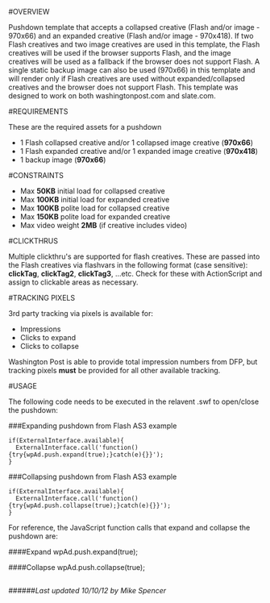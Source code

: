#OVERVIEW

Pushdown template that accepts a collapsed creative (Flash and/or image - 970x66) and an expanded creative (Flash and/or image - 970x418). If two Flash creatives and two image creatives are used in this template, the Flash creatives will be used if the browser supports Flash, and the image creatives will be used as a fallback if the browser does not support Flash. A single static backup image can also be used (970x66) in this template and will render only if Flash creatives are used without expanded/collapsed creatives and the browser does not support Flash. This template was designed to work on both washingtonpost.com and slate.com.

#REQUIREMENTS

These are the required assets for a pushdown

- 1 Flash collapsed creative and/or 1 collapsed image creative (__970x66__)
- 1 Flash expanded creative and/or 1 expanded image creative (__970x418__)
- 1 backup image (__970x66__)

#CONSTRAINTS

- Max __50KB__ initial load for collapsed creative
- Max __100KB__ initial load for expanded creative
- Max __100KB__ polite load for collapsed creative
- Max __150KB__ polite load for expanded creative
- Max video weight __2MB__ (if creative includes video)

#CLICKTHRUS

Multiple clickthru's are supported for flash creatives. These are passed into the Flash creatives via flashvars in the following format (case sensitive): __clickTag__, __clickTag2__, __clickTag3__, ...etc. Check for these with ActionScript and assign to clickable areas as necessary.

#TRACKING PIXELS

3rd party tracking via pixels is available for:

- Impressions
- Clicks to expand
- Clicks to collapse

Washington Post is able to provide total impression numbers from DFP, but tracking pixels __must__ be provided for all other available tracking.

#USAGE

The following code needs to be executed in the relavent .swf to open/close the pushdown:

###Expanding pushdown from Flash AS3 example

    if(ExternalInterface.available){
      ExternalInterface.call('function(){try{wpAd.push.expand(true);}catch(e){}}');
    }


###Collapsing pushdown from Flash AS3 example

    if(ExternalInterface.available){
      ExternalInterface.call('function(){try{wpAd.push.collapse(true);}catch(e){}}');
    }

For reference, the JavaScript function calls that expand and collapse the pushdown are:

####Expand
    wpAd.push.expand(true);

####Collapse
    wpAd.push.collapse(true);
    
## 
######_Last updated 10/10/12 by Mike Spencer_